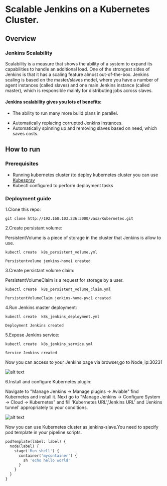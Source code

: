 # Scalable Jenkins on a Kubernetes Cluster.

## Overview
### Jenkins Scalability

Scalability is a measure that shows the ability of a system to expand its capabilities to handle an additional load. One of the strongest sides of Jenkins is that it has a scaling feature almost out-of-the-box. Jenkins scaling is based on the master/slaves model, where you have a number of agent instances (called slaves) and one main Jenkins instance (called master), which is responsible mainly for distributing jobs across slaves.

#### Jenkins scalability gives you lots of benefits:

- The ability to run many more build plans in parallel.
* Automatically replacing corrupted Jenkins instances.
* Automatically spinning up and removing slaves based on need, which saves costs.


## How to run
### Prerequisites
- Running kubernetes cluster (to deploy kubernetes cluster you can use [Kubespray](https://github.com/kubernetes-incubator/kubespray.git)
- Kubectl configured to perform deployment tasks


### Deployment guide

1.Clone this repo:

`git clone http://192.168.103.236:3000/vasa/Kubernetes.git`

2.Create persistant volume:

PersistentVolume  is a piece of storage in the cluster that Jenkins is allow to use.

`kubectl create  k8s_persistent_volume.yml`

`Persistentvolume jenkins-home1 created`

3.Create persistant volume claim:
 
 PersistentVolumeClaim  is a request for storage by a user.
 
 `kubectl create  k8s_persistent_volume_claim.yml`
 
 `PersistentVolumeClaim jenkins-home-pvc1 created`
 
4.Run Jenkins master deployment:
 
 `kubectl create  k8s_jenkins_deployment.yml`
 
 `Deployment Jenkins created`
 
5.Expose Jenkins service:

`kubectl create  k8s_jenkins_service.yml`

`Service Jenkins created`

Now you can access to your Jenkins page via browser,go to Node_ip:30231

![alt text](https://cdn2.hubspot.net/hubfs/208250/Blog_Images/scalablejenkins12.png)


6.Install and configure Kubernetes plugin:

Navigate to "Manage Jenkins -> Manage plugins -> Aviable" find Kubernetes and install it.
Next go to "Manage Jenkins -> Configure System -> Cloud -> Kubernetes" and fill 'Kubernetes URL','Jenkins URL' and 'Jenkins tunnel' appropriately to your conditions.

![alt text](https://dzone.com/storage/temp/8389797-scalablejenkins13.png)

Now you can use Kubernetes cluster as jenkins-slave.You need to specify pod template in your pipeline scripts.
```def label = "mypod-${UUID.randomUUID().toString()}"
podTemplate(label: label) {
  node(label) {
    stage('Run shell') {
      container('mycontainer') {
        sh 'echo hello world'
      }
    }
  }
}
```
